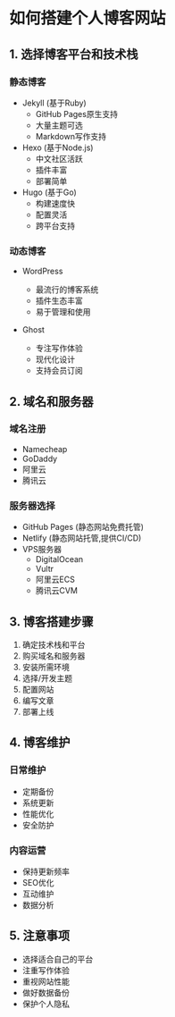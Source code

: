 # 如何搭建个人博客网站

## 1. 选择博客平台和技术栈

### 静态博客
- Jekyll (基于Ruby)
  - GitHub Pages原生支持
  - 大量主题可选
  - Markdown写作支持
- Hexo (基于Node.js) 
  - 中文社区活跃
  - 插件丰富
  - 部署简单
- Hugo (基于Go)
  - 构建速度快
  - 配置灵活
  - 跨平台支持

### 动态博客
- WordPress
  - 最流行的博客系统
  - 插件生态丰富
  - 易于管理和使用
  
- Ghost
  - 专注写作体验
  - 现代化设计
  - 支持会员订阅

## 2. 域名和服务器

### 域名注册
- Namecheap
- GoDaddy 
- 阿里云
- 腾讯云

### 服务器选择
- GitHub Pages (静态网站免费托管)
- Netlify (静态网站托管,提供CI/CD)
- VPS服务器
  - DigitalOcean
  - Vultr
  - 阿里云ECS
  - 腾讯云CVM

## 3. 博客搭建步骤

1. 确定技术栈和平台
2. 购买域名和服务器
3. 安装所需环境
4. 选择/开发主题
5. 配置网站
6. 编写文章
7. 部署上线

## 4. 博客维护

### 日常维护
- 定期备份
- 系统更新
- 性能优化
- 安全防护

### 内容运营
- 保持更新频率
- SEO优化
- 互动维护
- 数据分析

## 5. 注意事项

- 选择适合自己的平台
- 注重写作体验
- 重视网站性能
- 做好数据备份
- 保护个人隐私
